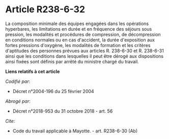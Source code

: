 # Article R238-6-32

La composition minimale des équipes engagées dans les opérations hyperbares, les limitations en durée et en fréquence des
séjours sous pression, les modalités et procédures de compression, de décompression en conditions normales ou en cas
d'accident, la durée d'exposition aux fortes pressions d'oxygène, les modalités de formation et les critères d'aptitudes des
personnes prévues aux articles R. 238-6-30 et R. 238-6-31 ainsi que les conditions dans lesquelles il peut être dérogé aux
dispositions ainsi fixées sont définis par arrêté du ministre chargé du travail.

**Liens relatifs à cet article**

_Codifié par_:

  - Décret n°2004-196 du 25 février 2004

_Abrogé par_:

  - Décret n°2018-953 du 31 octobre 2018 - art. 56

_Cite_:

  - Code du travail applicable à Mayotte. - art. R238-6-30 (Ab)
